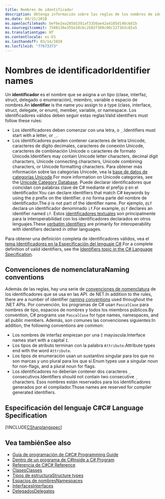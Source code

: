 ```yaml
---
title: Nombres de identificador
description: Obtenga información sobre las reglas de los nombres de identificador válidos en el lenguaje de programación C#.
ms.date: 08/21/2018
ms.openlocfilehash: bef6e2ea285b5391af3350ae42a4105d140c6d1b
ms.sourcegitcommit: 7588136e355e10cbc2582f389c90c127363c02a5
ms.translationtype: HT
ms.contentlocale: es-ES
ms.lasthandoff: 03/14/2020
ms.locfileid: "77673373"
---
```

# <a name="identifier-names"></a><span data-ttu-id="83d0b-103">Nombres de identificador</span><span class="sxs-lookup"><span data-stu-id="83d0b-103">Identifier names</span></span>

<span data-ttu-id="83d0b-104">Un **identificador** es el nombre que se asigna a un tipo (clase, interfaz, struct, delegado o enumeración), miembro, variable o espacio de nombres.</span><span class="sxs-lookup"><span data-stu-id="83d0b-104">An **identifier** is the name you assign to a type (class, interface, struct, delegate, or enum), member, variable, or namespace.</span></span> <span data-ttu-id="83d0b-105">Los identificadores válidos deben seguir estas reglas:</span><span class="sxs-lookup"><span data-stu-id="83d0b-105">Valid identifiers must follow these rules:</span></span>

- <span data-ttu-id="83d0b-106">Los identificadores deben comenzar con una letra, o `_`.</span><span class="sxs-lookup"><span data-stu-id="83d0b-106">Identifiers must start with a letter, or `_`.</span></span>
- <span data-ttu-id="83d0b-107">Los identificadores pueden contener caracteres de letra Unicode, caracteres de dígito decimales, caracteres de conexión Unicode, caracteres de combinación Unicode o caracteres de formato Unicode.</span><span class="sxs-lookup"><span data-stu-id="83d0b-107">Identifiers may contain Unicode letter characters, decimal digit characters, Unicode connecting characters, Unicode combining characters, or Unicode formatting characters.</span></span> <span data-ttu-id="83d0b-108">Para obtener más información sobre las categorías Unicode, vea la [base de datos de categorías Unicode](https://www.unicode.org/reports/tr44/).</span><span class="sxs-lookup"><span data-stu-id="83d0b-108">For more information on Unicode categories, see the [Unicode Category Database](https://www.unicode.org/reports/tr44/).</span></span>
<span data-ttu-id="83d0b-109">Puede declarar identificadores que coincidan con palabras clave de C# mediante el prefijo `@` en el identificador.</span><span class="sxs-lookup"><span data-stu-id="83d0b-109">You can declare identifiers that match C# keywords by using the `@` prefix on the identifier.</span></span> <span data-ttu-id="83d0b-110">`@` no forma parte del nombre de identificador.</span><span class="sxs-lookup"><span data-stu-id="83d0b-110">The `@` is not part of the identifier name.</span></span> <span data-ttu-id="83d0b-111">Por ejemplo, `@if` declara un identificador denominado `if`.</span><span class="sxs-lookup"><span data-stu-id="83d0b-111">For example, `@if` declares an identifier named `if`.</span></span> <span data-ttu-id="83d0b-112">Estos [identificadores textuales](../../language-reference/tokens/verbatim.md) son principalmente para la interoperabilidad con los identificadores declarados en otros lenguajes.</span><span class="sxs-lookup"><span data-stu-id="83d0b-112">These [verbatim identifiers](../../language-reference/tokens/verbatim.md) are primarily for interoperability with identifiers declared in other languages.</span></span>

<span data-ttu-id="83d0b-113">Para obtener una definición completa de identificadores válidos, vea el [tema Identificadores en la Especificación del lenguaje C#](../../../../_csharplang/spec/lexical-structure.md#identifiers).</span><span class="sxs-lookup"><span data-stu-id="83d0b-113">For a complete definition of valid identifiers, see the [Identifiers topic in the C# Language Specification](../../../../_csharplang/spec/lexical-structure.md#identifiers).</span></span>

## <a name="naming-conventions"></a><span data-ttu-id="83d0b-114">Convenciones de nomenclatura</span><span class="sxs-lookup"><span data-stu-id="83d0b-114">Naming conventions</span></span>

<span data-ttu-id="83d0b-115">Además de las reglas, hay una serie de [convenciones de nomenclatura](../../../standard/design-guidelines/naming-guidelines.md) de los identificadores que se usa en las API. de NET.</span><span class="sxs-lookup"><span data-stu-id="83d0b-115">In addition to the rules, there are a number of identifier [naming conventions](../../../standard/design-guidelines/naming-guidelines.md) used throughout the .NET APIs.</span></span> <span data-ttu-id="83d0b-116">Por convención, los programas de C# usan `PascalCase` para nombres de tipo, espacios de nombres y todos los miembros públicos.</span><span class="sxs-lookup"><span data-stu-id="83d0b-116">By convention, C# programs use `PascalCase` for type names, namespaces, and all public members.</span></span> <span data-ttu-id="83d0b-117">Además, son comunes las convenciones siguientes:</span><span class="sxs-lookup"><span data-stu-id="83d0b-117">In addition, the following conventions are common:</span></span>

- <span data-ttu-id="83d0b-118">Los nombres de interfaz empiezan por una `I` mayúscula.</span><span class="sxs-lookup"><span data-stu-id="83d0b-118">Interface names start with a capital `I`.</span></span>
- <span data-ttu-id="83d0b-119">Los tipos de atributo terminan con la palabra `Attribute`.</span><span class="sxs-lookup"><span data-stu-id="83d0b-119">Attribute types end with the word `Attribute`.</span></span>
- <span data-ttu-id="83d0b-120">Los tipos de enumeración usan un sustantivo singular para los que no son marcas y uno plural para los que sí.</span><span class="sxs-lookup"><span data-stu-id="83d0b-120">Enum types use a singular noun for non-flags, and a plural noun for flags.</span></span>
- <span data-ttu-id="83d0b-121">Los identificadores no deberían contener dos caracteres `_` consecutivos.</span><span class="sxs-lookup"><span data-stu-id="83d0b-121">Identifiers should not contain two consecutive `_` characters.</span></span> <span data-ttu-id="83d0b-122">Esos nombres están reservados para los identificadores generados por el compilador.</span><span class="sxs-lookup"><span data-stu-id="83d0b-122">Those names are reserved for compiler generated identifiers.</span></span>

## <a name="c-language-specification"></a><span data-ttu-id="83d0b-123">Especificación del lenguaje C#</span><span class="sxs-lookup"><span data-stu-id="83d0b-123">C# Language Specification</span></span>

[!INCLUDE[CSharplangspec](~/includes/csharplangspec-md.md)]  
  
## <a name="see-also"></a><span data-ttu-id="83d0b-124">Vea también</span><span class="sxs-lookup"><span data-stu-id="83d0b-124">See also</span></span>

- [<span data-ttu-id="83d0b-125">Guía de programación de C#</span><span class="sxs-lookup"><span data-stu-id="83d0b-125">C# Programming Guide</span></span>](../index.md)
- [<span data-ttu-id="83d0b-126">Dentro de un programa de C#</span><span class="sxs-lookup"><span data-stu-id="83d0b-126">Inside a C# Program</span></span>](./index.md)
- [<span data-ttu-id="83d0b-127">Referencia de C#</span><span class="sxs-lookup"><span data-stu-id="83d0b-127">C# Reference</span></span>](../../language-reference/index.md)
- [<span data-ttu-id="83d0b-128">Clases</span><span class="sxs-lookup"><span data-stu-id="83d0b-128">Classes</span></span>](../classes-and-structs/classes.md)
- [<span data-ttu-id="83d0b-129">Tipos de estructura</span><span class="sxs-lookup"><span data-stu-id="83d0b-129">Structure types</span></span>](../../language-reference/builtin-types/struct.md)
- [<span data-ttu-id="83d0b-130">Espacios de nombres</span><span class="sxs-lookup"><span data-stu-id="83d0b-130">Namespaces</span></span>](../namespaces/index.md)
- [<span data-ttu-id="83d0b-131">Interfaces</span><span class="sxs-lookup"><span data-stu-id="83d0b-131">Interfaces</span></span>](../interfaces/index.md)
- [<span data-ttu-id="83d0b-132">Delegados</span><span class="sxs-lookup"><span data-stu-id="83d0b-132">Delegates</span></span>](../delegates/index.md)
